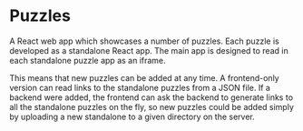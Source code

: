 # Puzzles #

A React web app which showcases a number of puzzles. Each puzzle is developed as a standalone React app. The main app is designed to read in each standalone puzzle app as an iframe.

This means that new puzzles can be added at any time. A frontend-only version can read links to the standalone puzzles from a JSON file. If a backend were added, the frontend can ask the backend to generate links to all the standalone puzzles on the fly, so new puzzles could be added simply by uploading a new standalone to a given directory on the server.

